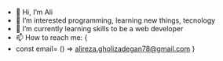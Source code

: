 - 👋 Hi, I’m Ali
- 👀 I’m interested  programming, learning new things, tecnology
- 🌱 I’m currently learning  skills to be a web developer
- 📫 How to reach me: {
-   const email= () => alireza.gholizadegan78@gmail.com }

<!---
ali-silver/ali-silver is a ✨ special ✨ repository because its `README.md` (this file) appears on your GitHub profile.
You can click the Preview link to take a look at your changes.
--->
